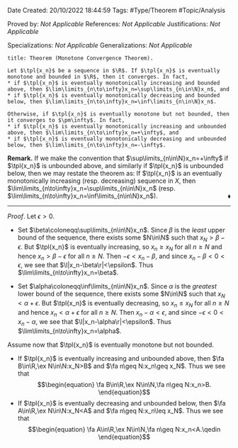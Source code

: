 <div class="topSpace"></div>

Date Created: 20/10/2022 18:44:59
Tags: #Type/Theorem #Topic/Analysis

Proved by: _Not Applicable_
References: _Not Applicable_
Justifications: _Not Applicable_

Specializations: _Not Applicable_
Generalizations: _Not Applicable_

``` ad-Theorem
title: Theorem (Monotone Convergence Theorem).

Let $\tpl{x_n}$ be a sequence in $\R$. If $\tpl{x_n}$ is eventually monotone and bounded in $\R$, then it converges. In fact,
* if $\tpl{x_n}$ is eventually monotonically increasing and bounded above, then $\lim\limits_{n\to\infty}x_n=\sup\limits_{n\in\N}x_n$, and
* if $\tpl{x_n}$ is eventually monotonically decreasing and bounded below, then $\lim\limits_{n\to\infty}x_n=\inf\limits_{n\in\N}x_n$.

Otherwise, if $\tpl{x_n}$ is eventually monotone but not bounded, then it converges to $\pm\infty$. In fact,
* if $\tpl{x_n}$ is eventually monotonically increasing and unbounded above, then $\lim\limits_{n\to\infty}x_n=+\infty$, and
* if $\tpl{x_n}$ is eventually monotonically decreasing and unbounded below, then $\lim\limits_{n\to\infty}x_n=-\infty$.

```

**Remark.** If we make the convention that $\sup\limits_{n\in\N}x_n=+\infty$ if $\tpl{x_n}$ is unbounded above, and similarly if $\tpl{x_n}$ is unbounded below, then we may restate the theorem as: If $\tpl{x_n}$ is an eventually monotonically increasing (resp. decreasing) sequence in $X$, then $\lim\limits_{n\to\infty}x_n=\sup\limits_{n\in\N}x_n$ (resp. $\lim\limits_{n\to\infty}x_n=\inf\limits_{n\in\N}x_n$).<span style="float:right;">$\blacklozenge$</span>

---

_Proof_. Let $\epsilon>0$.
* Set $\beta\coloneqq\sup\limits_{n\in\N}x_n$. Since $\beta$ is the _least_ upper bound of the sequence, there exists some $N\in\N$ such that $x_N>\beta-\epsilon$. But $\tpl{x_n}$ is eventually increasing, so $x_n\geq x_N$ for all $n\geq N$ and hence $x_n>\beta-\epsilon$ for all $n\geq N$. Then $-\epsilon<x_n-\beta$, and since $x_n-\beta<0<\epsilon$, we see that $\l|x_n-\beta\r|<\epsilon$. Thus $\lim\limits_{n\to\infty}x_n=\beta$.

* Set $\alpha\coloneqq\inf\limits_{n\in\N}x_n$. Since $\alpha$ is the _greatest_ lower bound of the sequence, there exists some $N\in\N$ such that $x_N<\alpha+\epsilon$. But $\tpl{x_n}$ is eventually decreasing, so $x_n\leq x_N$ for all $n\geq N$ and hence $x_n<\alpha+\epsilon$ for all $n\geq N$. Then $x_n-\alpha<\epsilon$, and since $-\epsilon<0<x_n-\alpha$, we see that $\l|x_n-\alpha\r|<\epsilon$. Thus $\lim\limits_{n\to\infty}x_n=\alpha$.

Assume now that $\tpl{x_n}$ is eventually monotone but not bounded.
* If $\tpl{x_n}$ is eventually increasing and unbounded above, then $\fa B\in\R,\ex N\in\N:x_N>B$ and $\fa n\geq N:x_n\geq x_N$. Thus we see that
$$\begin{equation}
    \fa B\in\R,\ex N\in\N,\fa n\geq N:x_n>B.
\end{equation}$$
* If $\tpl{x_n}$ is eventually decreasing and unbounded below, then $\fa A\in\R,\ex N\in\N:x_N<A$ and $\fa n\geq N:x_n\leq x_N$. Thus we see that
$$\begin{equation}
    \fa A\in\R,\ex N\in\N,\fa n\geq N:x_n<A.\qedin
\end{equation}$$
